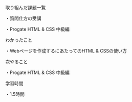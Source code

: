 取り組んだ課題一覧

・質問仕方の受講

・Progate HTML & CSS 中級編

わかったこと

・Webページを作成するにあたってのHTML & CSSの使い方

次やること

・Progate HTML & CSS 中級編

学習時間

・1.5時間